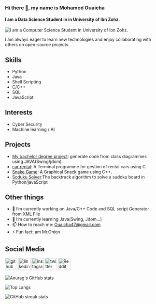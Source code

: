 
### Hi there 👋, my name is Mohamed Ouaicha
#### I am a Data Science Student in in University of Ibn Zohz. 
![I am a Computer Science Student in University of Ibn Zohz. ](https://user-images.githubusercontent.com/10498744/210012254-234538ff-d198-48aa-8964-37e6fd45d227.gif)

I am always eager to learn new technologies and enjoy collaborating with others on open-source projects.

## Skills
- Python
- Java
- Shell Scripting
- C/C++
- SQL
- JavaScript


## Interests
- Cyber Security
- Machine learning / AI

## Projects
- [My bachelor degree project](https://github.com/bssayla/class-generator): generate code from class diagrammes using JAVA(Swing/jdom).
- [car rental](https://github.com/bssayla/Projet_Location_Voiture): A Terminal programme for gestion of rental cars using C.
- [Snake Game](https://github.com/bssayla/SnakeGame): A Graphical Snack game using C++.
- [Soduku Solver](https://github.com/bssayla/sudokuSolver):The backtrack algorithm to solve a sudoku board in Python/javaScript

## Other things
- 🔭 I’m currently working on Java/C++  Code and SQL script Generator from XML File 
- 🌱 I’m currently learning Java(Swing, Jdom...)  
- 📫 How to reach me: Ouaicha47@gmail.com 
- ⚡ Fun fact: am Mr.Onion 

## Social Media
[<img src='https://cdn.jsdelivr.net/npm/simple-icons@3.0.1/icons/github.svg' alt='github' height='40'>](https://github.com/bssayla)  [<img src='https://cdn.jsdelivr.net/npm/simple-icons@3.0.1/icons/linkedin.svg' alt='linkedin' height='40'>](https://www.linkedin.com/in/bssayla/)  [<img src='https://cdn.jsdelivr.net/npm/simple-icons@3.0.1/icons/instagram.svg' alt='instagram' height='40'>](https://www.instagram.com/bssayla_/)  [<img src='https://cdn.jsdelivr.net/npm/simple-icons@3.0.1/icons/twitter.svg' alt='twitter' height='40'>](https://twitter.com/bssayla)  [<img src='https://cdn.jsdelivr.net/npm/simple-icons@3.0.1/icons/reddit.svg' alt='Reddit' height='40'>](https://www.reddit.com/user/bssayla)  


![Anurag's GitHub stats](https://github-readme-stats.vercel.app/api?username=bssayla&theme=dark)


![Top Langs](https://github-readme-stats.vercel.app/api/top-langs/?username=bssayla&theme=dark)

![GitHub streak stats](https://streak-stats.demolab.com/?user=bssayla&theme=dark)  




